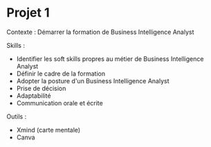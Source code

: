 # Projet 1

Contexte : Démarrer la formation de Business Intelligence Analyst

Skills :
- Identifier les soft skills propres au métier de Business Intelligence Analyst
- Définir le cadre de la formation
- Adopter la posture d'un Business Intelligence Analyst
- Prise de décision
- Adaptabilité
- Communication orale et écrite

Outils :
- Xmind (carte mentale)
- Canva

